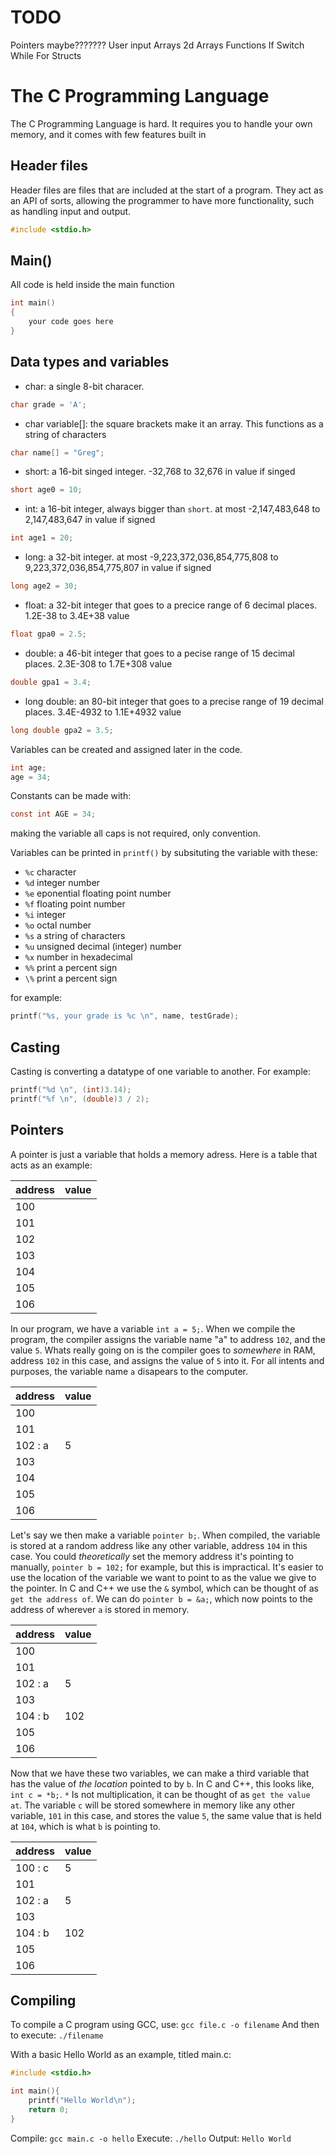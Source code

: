 # TODO
Pointers maybe???????
User input
Arrays
2d Arrays
Functions
If
Switch
While
For
Structs

# The C Programming Language
The C Programming Language is hard. It requires you to handle your own memory, and it comes with few features built in

## Header files
Header files are files that are included at the start of a program. They act as an API of sorts, allowing the programmer to have more functionality, such as handling input and output.
```C
#include <stdio.h>
```

## Main()
All code is held inside the main function
```C
int main()
{
	your code goes here
}
```

## Data types and variables
- char: a single 8-bit characer.
```C
char grade = 'A';
```
- char variable[]: the square brackets make it an array. This functions as a string of characters
```C
char name[] = "Greg";
```
- short: a 16-bit singed integer. -32,768 to 32,676 in value if singed
```C
short age0 = 10;
```
- int: a 16-bit integer, always bigger than `short`. at most -2,147,483,648 to 2,147,483,647 in value if signed
```C
int age1 = 20;
```
- long: a 32-bit integer. at most -9,223,372,036,854,775,808 to 9,223,372,036,854,775,807 in value if signed
```C
long age2 = 30;
```
- float: a 32-bit integer that goes to a precice range of 6 decimal places. 1.2E-38 to 3.4E+38 value
```C
float gpa0 = 2.5;
```
- double: a 46-bit integer that goes to a pecise range of 15 decimal places. 2.3E-308 to 1.7E+308 value
```C
double gpa1 = 3.4;
```
- long double: an 80-bit integer that goes to a precise range of 19 decimal places. 3.4E-4932 to 1.1E+4932 value
```C
long double gpa2 = 3.5;
```

Variables can be created and assigned later in the code.
```C
int age;
age = 34;
```

Constants can be made with:
```C
const int AGE = 34;
```
making the variable all caps is not required, only convention.

Variables can be printed in `printf()` by subsituting the variable with these:
- `%c` character
- `%d` integer number
- `%e` eponential floating point number
- `%f` floating point number
- `%i` integer
- `%o` octal number
- `%s` a string of characters
- `%u` unsigned decimal (integer) number
- `%x` number in hexadecimal
- `%%` print a percent sign
- `\%` print a percent sign

for example:
```C
printf("%s, your grade is %c \n", name, testGrade);
```

## Casting
Casting is converting a datatype of one variable to another. For example:
```C
printf("%d \n", (int)3.14);
printf("%f \n", (double)3 / 2);
```

## Pointers
A pointer is just a variable that holds a memory adress. Here is a table that acts as an example:

| address  | value |
| -------- | ----- |
| 100 |    |
| 101 |    |
| 102 |    |
| 103 |    | 
| 104 |    |
| 105 |    |
| 106 |    |

In our program, we have a variable `int a = 5;`. When we compile the program, the compiler assigns the variable name "a" to address `102`, and the value `5`. Whats really going on is the compiler goes to *somewhere* in RAM, address `102` in this case, and assigns the value of `5` into it. For all intents and purposes, the variable name `a` disapears to the computer.

| address  | value |
| -------- | ----- |
| 100 |    |
| 101 |    |
| 102 : a | 5  |
| 103 |    | 
| 104 |    |
| 105 |    |
| 106 |    |

Let's say we then make a variable `pointer b;`. When compiled, the variable is stored at a random address like any other variable, address `104` in this case. You could *theoretically* set the memory address it's pointing to manually, `pointer b = 102;` for example, but this is impractical. It's easier to use the location of the variable we want to point to as the value we give to the pointer. In C and C++ we use the `&` symbol, which can be thought of as `get the address of`. We can do `pointer b = &a;`, which now points to the address of wherever `a` is stored in memory. 

| address     | value |
| ----------- | ----- |
| 100 |       |
| 101 |       |
| 102 : a | 5     |
| 103 |       | 
| 104 : b|  102   |
| 105 |       |
| 106 |       |

Now that we have these two variables, we can make a third variable that has the value of *the location* pointed to by `b`. In C and C++, this looks like, `int c = *b;`. `*` Is not multiplication, it can be thought of as `get the value at`. The variable `c` will be stored somewhere in memory like any other variable, `101` in this case, and stores the value `5`, the same value that is held at `104`, which is what `b` is pointing to.

| address   | value |
| --------- | ----- |
| 100 : c | 5   |
| 101 |     |
| 102 : a | 5   |
| 103 |     | 
| 104 : b | 102 |
| 105 |     |
| 106 |     |

## Compiling
To compile a C program using GCC, use:
`gcc file.c -o filename`
And then to execute:
`./filename`

With a basic Hello World as an example, titled main.c:
```C
#include <stdio.h>

int main(){
	printf("Hello World\n");
	return 0;
}
```
Compile:
`gcc main.c -o hello`
Execute:
`./hello`
Output:
`Hello World`
